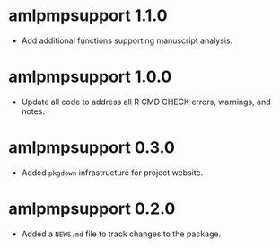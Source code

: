 # amlpmpsupport 1.1.0

* Add additional functions supporting manuscript analysis.

# amlpmpsupport 1.0.0

* Update all code to address all R CMD CHECK errors, warnings, and notes.

# amlpmpsupport 0.3.0

* Added `pkgdown` infrastructure for project website.

# amlpmpsupport 0.2.0

* Added a `NEWS.md` file to track changes to the package.
